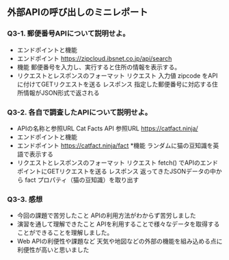 ## 外部APIの呼び出しのミニレポート
### Q3-1. 郵便番号APIについて説明せよ。
* エンドポイントと機能
* エンドポイント
  https://zipcloud.ibsnet.co.jp/api/search
* 機能
郵便番号を入力し、実行すると住所の情報を表示する。
* リクエストとレスポンスのフォーマット
  リクエスト
  入力値 zipcode をAPIに付けてGETリクエストを送る
  レスポンス
  指定した郵便番号に対応する住所情報がJSON形式で返される
### Q3-2. 各自で調査したAPIについて説明せよ。
* APIの名称と参照URL
  Cat Facts API 参照URL https://catfact.ninja/
* エンドポイントと機能
* エンドポイント
  https://catfact.ninja/fact
*機能
  ランダムに猫の豆知識を英語で表示する
* リクエストとレスポンスのフォーマット
  リクエスト
  fetch() でAPIのエンドポイントにGETリクエストを送る
  レスポンス
  返ってきたJSONデータの中から fact プロパティ（猫の豆知識）を取り出す
### Q3-3. 感想
* 今回の課題で苦労したこと
  APIの利用方法がわからず苦労しました
* 演習を通して理解できたこと
  APIを利用することで様々なデータを取得することができることを理解しました。
* Web APIの利便性や課題など
  天気や地図などの外部の機能を組み込める点に利便性が高いと思いました
